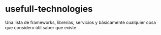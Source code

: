 # usefull-technologies
Una lista de frameworks, librerías, servicios y básicamente cualquier cosa que considero útil saber que existe
